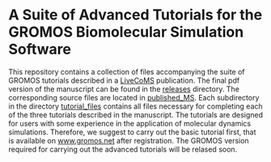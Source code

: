 # A Suite of Advanced Tutorials for the GROMOS Biomolecular Simulation Software

This repository contains a collection of files accompanying the suite of GROMOS tutorials 
described in a [LiveCoMS](https://www.livecomsjournal.org/) 
publication. The final pdf version of the manuscript can be found in the 
[releases](https://github.com/hansenniels/gromos_tutorial_livecoms/tree/master/releases) 
directory. The corresponding source files are located in 
[published\_MS](https://github.com/hansenniels/gromos_tutorial_livecoms/tree/master/review_process/published_MS).
Each subdirectory in the directory 
[tutorial\_files](https://github.com/hansenniels/gromos_tutorial_livecoms/tree/master/tutorial_files) 
contains all files necessary 
for completing each of the three tutorials described in the manuscript. 
The tutorials are designed for users with some experience 
in the application of molecular dynamics simulations. Therefore, we suggest to 
carry out the basic tutorial first, that is available on www.gromos.net after registration.
The GROMOS version required for carrying out the advanced tutorials will be relased soon.




